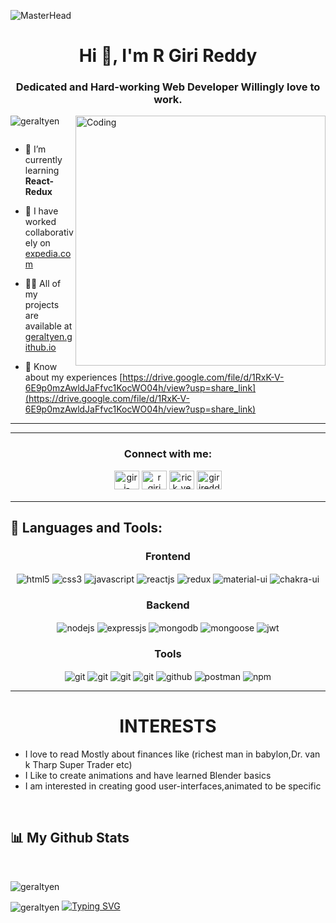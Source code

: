 ![MasterHead](https://mir-s3-cdn-cf.behance.net/project_modules/max_1200/54b6c068097599.5b50bca476b9b.gif)
<h1 align="center">Hi 👋, I'm R Giri Reddy</h1>
<h3 align="center">Dedicated and Hard-working Web Developer Willingly love to work.</h3>
<img align="right" alt="Coding" width="400" src="https://miro.medium.com/max/1400/1*vJjJ3Mdok6Rvxx85IIRqBQ.gif"

<p align="left"> <img src="https://komarev.com/ghpvc/?username=geraltyen&label=Profile%20views&color=0e75b6&style=flat" alt="geraltyen" /> </p>

<p align="left"> <a href="https://twitter.com/" target="blank"><img src="https://img.shields.io/twitter/follow/?logo=twitter&style=for-the-badge" alt="" /></a> </p>

- 🌱 I’m currently learning **React-Redux**

- 👯 I have worked collaboratively on [expedia.com](https://github.com/Shubham-Dandekar/expedia.com-clone)

- 👨‍💻 All of my projects are available at [geraltyen.github.io](https://geraltyen.github.io/)

- 📄 Know about my experiences [https://drive.google.com/file/d/1RxK-V-6E9p0mzAwldJaFfvc1KocWO04h/view?usp=share_link](https://drive.google.com/file/d/1RxK-V-6E9p0mzAwldJaFfvc1KocWO04h/view?usp=share_link)

<hr />

<hr/>
<h3 align="center">Connect with me:</h3>

<div align="center">

<a href="https://linkedin.com/in/giri-reddy-geralt" target="blank">
                                                                  <img align="center" src="https://raw.githubusercontent.com/rahuldkjain/github-profile-readme-generator/master/src/images/icons/Social/linked-in-alt.svg" alt="giri-reddy-geralt" height="30" width="40" style="margin-bottom: 5px;" /></a>
<a href="https://fb.com/greystarktony" target="blank">
                                                    <img align="center" src="https://raw.githubusercontent.com/rahuldkjain/github-profile-readme-generator/master/src/images/icons/Social/facebook.svg" alt="r giri reddy" height="30" width="40" style="margin-bottom: 5px;" /></a>
<a href="https://instagram.com/rick_yenn" target="blank">
                                                        <img align="center" src="https://raw.githubusercontent.com/rahuldkjain/github-profile-readme-generator/master/src/images/icons/Social/instagram.svg" alt="rick_yenn" height="30" width="40" style="margin-bottom: 5px;" /></a>
<a href="https://www.hackerrank.com/girireddyanna" target="blank">
                                                                 <img align="center" src="https://raw.githubusercontent.com/rahuldkjain/github-profile-readme-generator/master/src/images/icons/Social/hackerrank.svg" alt="girireddyanna" height="30" width="40" style="margin-bottom: 5px;" /></a>

</div>
<hr/>

## 🚀 Languages and Tools:
<div align="center">
 
 <div align="center"><h3 align="center">Frontend</h3>
<img src="https://img.shields.io/badge/html5-%23E34F26.svg?style=for-the-badge&logo=html5&logoColor=white" align="center" alt="html5">
<img src = "https://img.shields.io/badge/css3-%231572B6.svg?style=for-the-badge&logo=css3&logoColor=white" align="center" alt="css3">
<img src ="https://img.shields.io/badge/javascript-%23323330.svg?style=for-the-badge&logo=javascript&logoColor=%23F7DF1E" align="center" alt="javascript">
<img src="https://img.shields.io/badge/React-20232A?style=for-the-badge&logo=react&logoColor=61DAFB"  align="center" alt="reactjs" />
<img src="https://img.shields.io/badge/Redux-593D88?style=for-the-badge&logo=redux&logoColor=white"  align="center" alt="redux" />
<img src="https://img.shields.io/badge/Material%20UI-007FFF?style=for-the-badge&logo=mui&logoColor=white"  align="center" alt="material-ui"/>
<img src = "https://img.shields.io/badge/chakra ui-%234ED1C5.svg?style=for-the-badge&logo=chakraui&logoColor=white" align="center" alt="chakra-ui"/>
</div>
  <div align="center"><h3 align="center">Backend</h3> 
<img src="https://img.shields.io/badge/Node.js-339933?style=for-the-badge&logo=nodedotjs&logoColor=white" align="center" alt="nodejs" />
<img src="https://img.shields.io/badge/Express.js-000000?style=for-the-badge&logo=express&logoColor=white" align="center" alt="expressjs"/>
<img src="https://img.shields.io/badge/MongoDB-4EA94B?style=for-the-badge&logo=mongodb&logoColor=white" align="center" alt="mongodb"/>
<img src="https://img.shields.io/badge/mongoose-%2300f.svg?style=for-the-badge&logo=fastify&logoColor=white" align="center" alt="mongoose"/>
   <img src="https://img.shields.io/badge/JWT-black?style=for-the-badge&logo=JSON%20web%20tokens" align="center" alt="jwt"/>
 </div>
  <div align="center"><h3 align="center">Tools</h3> 
   <img src="https://img.shields.io/badge/heroku-%23430098.svg?style=for-the-badge&logo=heroku&logoColor=white" align="center" alt="git"/>
   <img src="https://img.shields.io/badge/netlify-%23000000.svg?style=for-the-badge&logo=netlify&logoColor=#00C7B7" align="center" alt="git"/>
   <img src="https://img.shields.io/badge/vercel-%23000000.svg?style=for-the-badge&logo=vercel&logoColor=whit" align="center" alt="git"/>
   <img src="https://img.shields.io/badge/Git-f44d27?style=for-the-badge&logo=git&logoColor=white"  align="center" alt="git"/>
<img src="https://img.shields.io/badge/GitHub-100000?style=for-the-badge&logo=github&logoColor=white"  align="center" alt="github"/>
<img src ="https://img.shields.io/badge/Postman-FF6C37?style=for-the-badge&logo=postman&logoColor=white" align="center" alt="postman">
<img src = "https://img.shields.io/badge/NPM-%23000000.svg?style=for-the-badge&logo=npm&logoColor=white" align="center" alt="npm">
   <br/>
 </div>
</div>

<hr />
 <h1 align="center">INTERESTS</h1>
   <ul>
  <li>I love to read Mostly about finances like (richest man in babylon,Dr. van k Tharp Super Trader etc)</li>
    <li>I Like to create animations and have learned Blender basics</li>
    <li>I am interested in creating good user-interfaces,animated to be specific</li>
    
   </ul>
   
   <br/>

## 📊 My Github Stats
   <br/>   
  


<p><img align="center" src="https://github-readme-streak-stats.herokuapp.com/?user=geraltyen" alt="geraltyen" /></p>

<img align="center" src="https://quotefancy.com/media/wallpaper/3840x2160/4692263-Arnold-Schwarzenegger-Quote-The-wolf-on-the-hill-is-not-as-hungry.jpg" alt="geraltyen" />
<!-- <h2 align="center">No time to Chill Its Either Work or Nothing At all</h2> -->
<a href="https://git.io/typing-svg"><img src="https://readme-typing-svg.demolab.com?font=joker+man&size=30&pause=1000&color=2EDBF7&background=BEFAFF00&multiline=true&width=900&height=200&lines=No+time+to+Chill+Its+Either+Work+or+Nothing+At+All" alt="Typing SVG" /></a>
